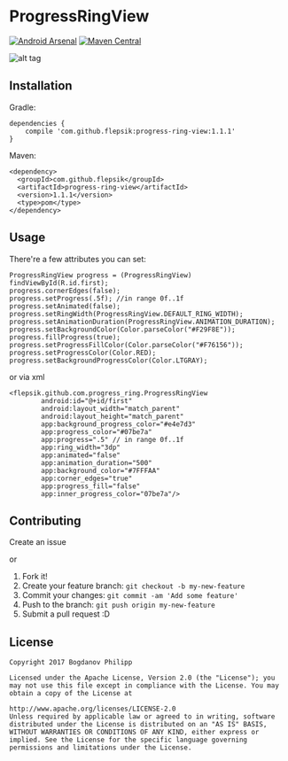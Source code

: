 # ProgressRingView 

[![Android Arsenal](https://img.shields.io/badge/Android%20Arsenal-ProgressRingView-brightgreen.svg?style=flat)](https://android-arsenal.com/details/1/5452) [![Maven Central](https://maven-badges.herokuapp.com/maven-central/com.github.flepsik/progress-ring-view/badge.svg)](https://maven-badges.herokuapp.com/maven-central/cz.jirutka.rsql/rsql-parser)

![alt tag](https://cloud.githubusercontent.com/assets/7210975/24115078/42cbe652-0db3-11e7-8c78-3ff9a6551171.jpg)

## Installation

Gradle:
```
dependencies {
    compile 'com.github.flepsik:progress-ring-view:1.1.1'
}
```

Maven:
```
<dependency>
  <groupId>com.github.flepsik</groupId>
  <artifactId>progress-ring-view</artifactId>
  <version>1.1.1</version>
  <type>pom</type>
</dependency>
```

## Usage
There're a few attributes you can set:
```
ProgressRingView progress = (ProgressRingView) findViewById(R.id.first);
progress.cornerEdges(false);
progress.setProgress(.5f); //in range 0f..1f
progress.setAnimated(false);
progress.setRingWidth(ProgressRingView.DEFAULT_RING_WIDTH);
progress.setAnimationDuration(ProgressRingView.ANIMATION_DURATION);
progress.setBackgroundColor(Color.parseColor("#F29F8E"));
progress.fillProgress(true);
progress.setProgressFillColor(Color.parseColor("#F76156"));
progress.setProgressColor(Color.RED);
progress.setBackgroundProgressColor(Color.LTGRAY);
```
or via xml
```
<flepsik.github.com.progress_ring.ProgressRingView
        android:id="@+id/first"
        android:layout_width="match_parent"
        android:layout_height="match_parent"
        app:background_progress_color="#e4e7d3"
        app:progress_color="#07be7a"
        app:progress=".5" // in range 0f..1f
        app:ring_width="3dp"
        app:animated="false" 
        app:animation_duration="500"
        app:background_color="#7FFFAA"
        app:corner_edges="true"
        app:progress_fill="false"
        app:inner_progress_color="07be7a"/>
```

## Contributing
Create an issue 

or 

1. Fork it!
2. Create your feature branch: `git checkout -b my-new-feature`
3. Commit your changes: `git commit -am 'Add some feature'`
4. Push to the branch: `git push origin my-new-feature`
5. Submit a pull request :D

## License
```
Copyright 2017 Bogdanov Philipp

Licensed under the Apache License, Version 2.0 (the "License"); you may not use this file except in compliance with the License. You may obtain a copy of the License at

http://www.apache.org/licenses/LICENSE-2.0
Unless required by applicable law or agreed to in writing, software distributed under the License is distributed on an "AS IS" BASIS, WITHOUT WARRANTIES OR CONDITIONS OF ANY KIND, either express or implied. See the License for the specific language governing permissions and limitations under the License.
```
